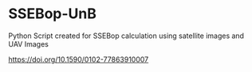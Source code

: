 # SSEBop-UnB
Python Script created for SSEBop calculation using satellite images and  UAV Images

https://doi.org/10.1590/0102-77863910007
